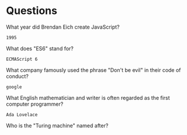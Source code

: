 # Questions

What year did Brendan Eich create JavaScript?

```
1995

```

What does "ES6" stand for?

```
ECMAScript 6

```

What company famously used the phrase "Don't be evil" in their code of conduct?

```
google 

```

What English mathematician and writer is often regarded as the first computer programmer?

```
Ada Lovelace
```

Who is the "Turing machine" named after?

```

```
